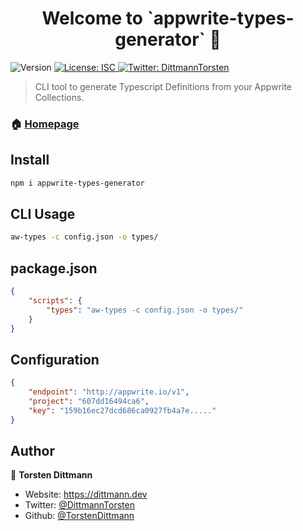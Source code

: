 <h1 align="center">Welcome to `appwrite-types-generator` 👋</h1>
<p>
  <img alt="Version" src="https://img.shields.io/badge/version-0.0.1-blue.svg?cacheSeconds=2592000" />
  <a href="#" target="_blank">
    <img alt="License: ISC" src="https://img.shields.io/badge/License-ISC-yellow.svg" />
  </a>
  <a href="https://twitter.com/DittmannTorsten" target="_blank">
    <img alt="Twitter: DittmannTorsten" src="https://img.shields.io/twitter/follow/DittmannTorsten.svg?style=social" />
  </a>
</p>

> CLI tool to generate Typescript Definitions from your Appwrite Collections.

### 🏠 [Homepage](https://appwrite.io)

## Install

```sh
npm i appwrite-types-generator
```

## CLI Usage

```sh
aw-types -c config.json -o types/
```

## package.json

```json
{
    "scripts": {
        "types": "aw-types -c config.json -o types/"
    }
}
```

## Configuration

```json
{
    "endpoint": "http://appwrite.io/v1",
    "project": "607dd16494ca6",
    "key": "159b16ec27dcd686ca0927fb4a7e....."
}
```

## Author

👤 **Torsten Dittmann**

* Website: https://dittmann.dev
* Twitter: [@DittmannTorsten](https://twitter.com/DittmannTorsten)
* Github: [@TorstenDittmann](https://github.com/TorstenDittmann)
